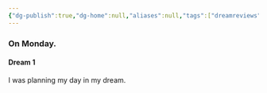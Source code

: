 ```yaml
---
{"dg-publish":true,"dg-home":null,"aliases":null,"tags":["dreamreviews"],"permalink":"/notes/07-journals-calender/dream-notes/may/12-05-2024/","dgPassFrontmatter":true,"updated":"2025-05-12T17:28:50.670+05:30"}
---
```


### On Monday.

#### Dream 1

I was planning my day in my dream.